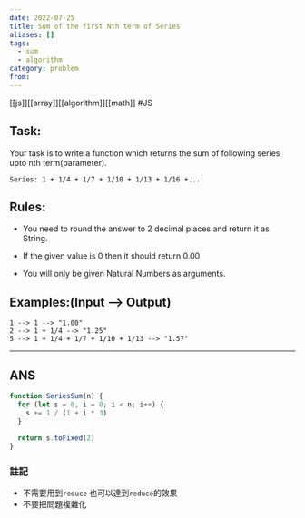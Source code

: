 ```yaml
---
date: 2022-07-25
title: Sum of the first Nth term of Series
aliases: []
tags:
  - sum
  - algorithm
category: problem
from: 
---
```

[[js]][[array]][[algorithm]][[math]]
#JS
## Task:

Your task is to write a function which returns the sum of following series upto nth term(parameter).

```
Series: 1 + 1/4 + 1/7 + 1/10 + 1/13 + 1/16 +...
```

## Rules:

-   You need to round the answer to 2 decimal places and return it as String.
    
-   If the given value is 0 then it should return 0.00
    
-   You will only be given Natural Numbers as arguments.
    

## Examples:(Input --> Output)

```
1 --> 1 --> "1.00"
2 --> 1 + 1/4 --> "1.25"
5 --> 1 + 1/4 + 1/7 + 1/10 + 1/13 --> "1.57"
```

---
## ANS

```js
function SeriesSum(n) {
  for (let s = 0, i = 0; i < n; i++) {
    s += 1 / (1 + i * 3)
  }
  
  return s.toFixed(2)
}
```

### 註記
-  不需要用到`reduce`  也可以達到`reduce`的效果
- 不要把問題複雜化
